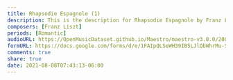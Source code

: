 ```yaml
---
title: Rhapsodie Espagnole (1)
description: This is the description for Rhapsodie Espagnole by Franz Liszt
composers: [Franz Liszt]
periods: [Romantic]
audioURL: https://OpenMusicDataset.github.io/Maestro/maestro-v3.0.0/2008/MIDI-Unprocessed_04_R2_2008_01-04_ORIG_MID--AUDIO_04_R2_2008_wav--4.midi
formURL: https://docs.google.com/forms/d/e/1FAIpQLSeWH39IB5LJlQbWhrMu-SGMzzmLNtsEUmRZuqFaGhwzgNXpaQ/viewform
comments: true
share: true
date: 2021-08-08T07:43:13-06:00
---
```

